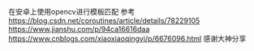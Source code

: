 在安卓上使用opencv进行模板匹配
参考
https://blog.csdn.net/coroutines/article/details/78229105
https://www.jianshu.com/p/94ca16616daa
https://www.cnblogs.com/xiaoxiaoqingyi/p/6676096.html
感谢大神分享

